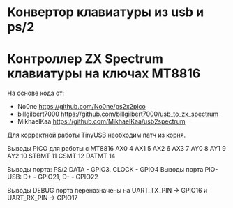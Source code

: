 # Конвертор клавиатуры из usb и ps/2
# Контроллер ZX Spectrum клавиатуры на ключах MT8816

На основе кода от: 
* No0ne https://github.com/No0ne/ps2x2pico 
* billgilbert7000 https://github.com/billgilbert7000/usb_to_zx_spectrum
* MikhaelKaa https://github.com/MikhaelKaa/usb2spectrum

Для корректной работы TinyUSB необходим патч из корня. 

Выводы PICO для работы с MT8816
AX0 4
AX1 5
AX2 6
AX3 7
AY0 8
AY1 9
AY2 10
STBMT 11
CSMT  12
DATMT 14

Выводы порта: PS/2 DATA - GPIO3, CLOCK - GPIO4
Выводы порта PIO-USB: D+ - GPIO21, D- - GPIO22

Выводы DEBUG порта переназначены на UART_TX_PIN -> GPIO16 и UART_RX_PIN -> GPIO17
